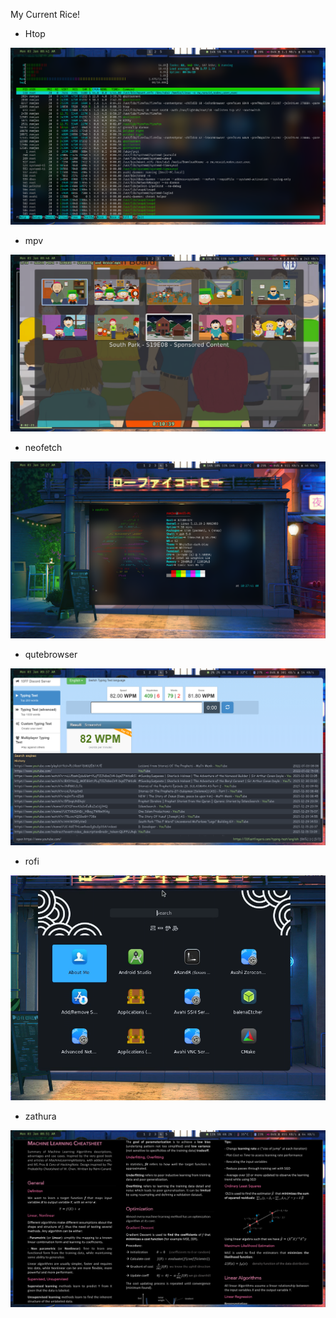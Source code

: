 

My Current Rice!



* Htop

![htop](screenshot/htop.png)



* mpv

![mpv](screenshot/mpv.png)



* neofetch

![neofetch](screenshot/neofetch.png)



* qutebrowser

![qutebrowser](screenshot/qutebrowser.png)



* rofi

![rofi](screenshot/rofi.png)



* zathura

![zathura](screenshot/zathura.png)